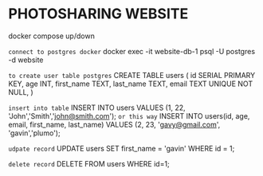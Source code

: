 # PHOTOSHARING WEBSITE

docker compose up/down

```connect to postgres docker```
docker exec -it website-db-1 psql -U postgres -d website 

```to create user table postgres```
CREATE TABLE users (
    id SERIAL PRIMARY KEY,
    age INT,
    first_name TEXT,
    last_name TEXT,
    email TEXT UNIQUE NOT NULL,
)

```insert into table```
INSERT INTO users VALUES (1, 22, 'John','Smith','john@smith.com');
```or this way```
INSERT INTO users(id, age, email, first_name, last_name)
VALUES (2, 23, 'gavy@gmail.com', 'gavin','plumo');

```udpate record```
UPDATE users SET first_name = 'gavin' WHERE id = 1;

```delete record```
DELETE FROM users WHERE id=1;